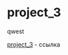 # project_3
qwest


[project_3](https://maxchernyakovich.github.io/value_btn1-value_btn2/src/index.html "сайт") - ссылка
